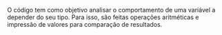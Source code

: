 O código tem como objetivo analisar o comportamento de uma variável a depender do seu tipo. 
Para isso, são feitas operações aritméticas e impressão de valores para comparação de resultados.  